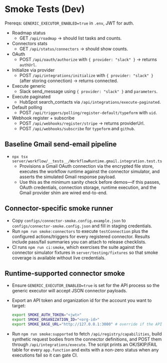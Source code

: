 # Smoke Tests (Dev)

Prereqs: `GENERIC_EXECUTOR_ENABLED=true` in `.env`, JWT for auth.

- Roadmap status
  - GET `/api/roadmap` → should list tasks and counts.
- Connectors stats
  - GET `/api/status/connectors` → should show counts.
- OAuth
  - POST `/api/oauth/authorize` with `{ provider: "slack" }` → returns `authUrl`.
- Initialize via provider
  - POST `/api/integrations/initialize` with `{ provider: "slack" }` (after storing connection) → returns connected.
- Execute generic
  - Slack send_message using `{ provider: "slack" }` and `parameters`.
- Execute paginated
  - HubSpot search_contacts via `/api/integrations/execute-paginated`.
- Default polling
  - POST `/api/triggers/polling/register-default/typeform` with `uid`.
- Webhook register + subscribe
  - POST `/api/webhooks/register/stripe` → returns providerUrl.
  - POST `/api/webhooks/subscribe` for `typeform` and `github`.

## Baseline Gmail send-email pipeline

- `npx tsx server/workflow/__tests__/WorkflowRuntime.gmail.integration.test.ts`
  - Provisions a Gmail OAuth connection via the encrypted file store, executes the workflow runtime against the connector simulator, and asserts the simulated Gmail response payload.
  - Use this as the minimum sanity check before demos—if this passes, OAuth credentials, connection storage, runtime execution, and the Gmail provider shim are wired end-to-end.

## Connector-specific smoke runner

- Copy `configs/connector-smoke.config.example.json` to
  `configs/connector-smoke.config.json` and fill in staging credentials.
- Run `npm run smoke:connectors` to execute `testConnection` plus the configured
  actions/triggers for every registered connector. Results include pass/fail
  summaries you can attach to release checklists.
- CI runs `npm run ci:smoke`, which exercises the suite against the connector
  simulator fixtures in `server/testing/fixtures` so that smoke coverage is
  available without live credentials.

## Runtime-supported connector smoke

- Ensure `GENERIC_EXECUTOR_ENABLED=true` is set for the API process so the
  generic executor will accept JSON connector payloads.
- Export an API token and organization id for the account you want to target:

  ```bash
  export SMOKE_AUTH_TOKEN="<jwt>"
  export SMOKE_ORGANIZATION_ID="<org-id>"
  export SMOKE_BASE_URL="http://127.0.0.1:3000" # override if the API is hosted elsewhere
  ```

- Run `npm run smoke:supported` to fetch `/api/registry/capabilities`, build
  synthetic request bodies from the connector definitions, and POST them through
  `/api/integrations/execute`. The script prints an OK/SKIP/FAIL table for every
  `app.function` and exits with a non-zero status when any executions fail so it
  can gate CI.

